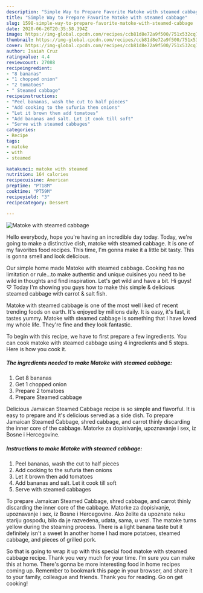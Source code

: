```yaml
---
description: "Simple Way to Prepare Favorite Matoke with steamed cabbage"
title: "Simple Way to Prepare Favorite Matoke with steamed cabbage"
slug: 1598-simple-way-to-prepare-favorite-matoke-with-steamed-cabbage
date: 2020-06-26T20:35:58.394Z
image: https://img-global.cpcdn.com/recipes/ccb81d8e72a9f500/751x532cq70/matoke-with-steamed-cabbage-recipe-main-photo.jpg
thumbnail: https://img-global.cpcdn.com/recipes/ccb81d8e72a9f500/751x532cq70/matoke-with-steamed-cabbage-recipe-main-photo.jpg
cover: https://img-global.cpcdn.com/recipes/ccb81d8e72a9f500/751x532cq70/matoke-with-steamed-cabbage-recipe-main-photo.jpg
author: Isaiah Cruz
ratingvalue: 4.4
reviewcount: 27088
recipeingredient:
- "8 bananas"
- "1 chopped onion"
- "2 tomatoes"
- " Steamed cabbage"
recipeinstructions:
- "Peel bananas, wash the cut to half pieces"
- "Add cooking to the sufuria then onions"
- "Let it brown then add tomatoes"
- "Add bananas and salt. Let it cook till soft"
- "Serve with steamed cabbages"
categories:
- Recipe
tags:
- matoke
- with
- steamed

katakunci: matoke with steamed 
nutrition: 164 calories
recipecuisine: American
preptime: "PT18M"
cooktime: "PT59M"
recipeyield: "3"
recipecategory: Dessert

---
```



![Matoke with steamed cabbage](https://img-global.cpcdn.com/recipes/ccb81d8e72a9f500/751x532cq70/matoke-with-steamed-cabbage-recipe-main-photo.jpg)

Hello everybody, hope you're having an incredible day today. Today, we're going to make a distinctive dish, matoke with steamed cabbage. It is one of my favorites food recipes. This time, I'm gonna make it a little bit tasty. This is gonna smell and look delicious.

Our simple home made Matoke with steamed cabbage. Cooking has no limitation or rule…to make authentic and unique cuisines you need to be wild in thoughts and find inspiration. Let&#39;s get wild and have a bit. Hi guys! ♡ Today I&#39;m showing you guys how to make this simple &amp; delicious steamed cabbage with carrot &amp; salt fish.

Matoke with steamed cabbage is one of the most well liked of recent trending foods on earth. It's enjoyed by millions daily. It is easy, it's fast, it tastes yummy. Matoke with steamed cabbage is something that I have loved my whole life. They're fine and they look fantastic.


To begin with this recipe, we have to first prepare a few ingredients. You can cook matoke with steamed cabbage using 4 ingredients and 5 steps. Here is how you cook it.

<!--inarticleads1-->

##### The ingredients needed to make Matoke with steamed cabbage:

1. Get 8 bananas
1. Get 1 chopped onion
1. Prepare 2 tomatoes
1. Prepare  Steamed cabbage


Delicious Jamaican Steamed Cabbage recipe is so simple and flavorful. It is easy to prepare and it&#39;s delicious served as a side dish. To prepare Jamaican Steamed Cabbage, shred cabbage, and carrot thinly discarding the inner core of the cabbage. Matorke za dopisivanje, upoznavanje i sex, iz Bosne i Hercegovine. 

<!--inarticleads2-->

##### Instructions to make Matoke with steamed cabbage:

1. Peel bananas, wash the cut to half pieces
1. Add cooking to the sufuria then onions
1. Let it brown then add tomatoes
1. Add bananas and salt. Let it cook till soft
1. Serve with steamed cabbages


To prepare Jamaican Steamed Cabbage, shred cabbage, and carrot thinly discarding the inner core of the cabbage. Matorke za dopisivanje, upoznavanje i sex, iz Bosne i Hercegovine. Ako želite da upoznate neku stariju gospođu, bilo da je razvedena, udata, sama, u vezi. The matoke turns yellow during the steaming process. There is a light banana taste but it definitely isn&#39;t a sweet In another home I had more potatoes, steamed cabbage, and pieces of grilled pork. 

So that is going to wrap it up with this special food matoke with steamed cabbage recipe. Thank you very much for your time. I'm sure you can make this at home. There's gonna be more interesting food in home recipes coming up. Remember to bookmark this page in your browser, and share it to your family, colleague and friends. Thank you for reading. Go on get cooking!
